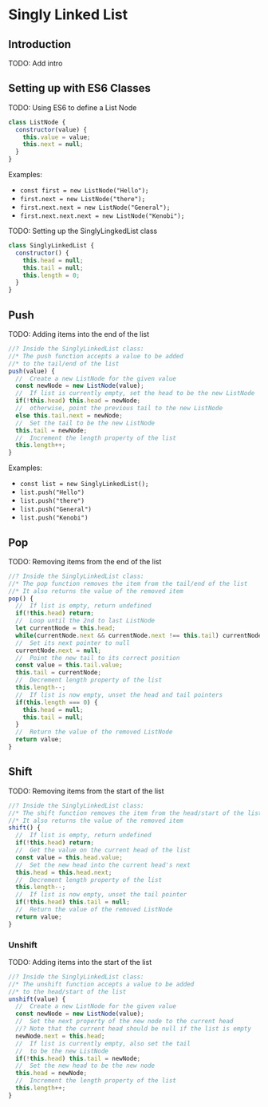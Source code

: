 # Singly Linked List

## Introduction
TODO: Add intro

## Setting up with ES6 Classes
TODO: Using ES6 to define a List Node

```js
class ListNode {
  constructor(value) {
    this.value = value;
    this.next = null;
  }
}
```

Examples:
* `const first = new ListNode("Hello");`
* `first.next = new ListNode("there");`
* `first.next.next = new ListNode("General");`
* `first.next.next.next = new ListNode("Kenobi");`

TODO: Setting up the SinglyLingkedList class

```js
class SinglyLinkedList {
  constructor() {
    this.head = null;
    this.tail = null;
    this.length = 0;
  }
}
```

## Push
TODO: Adding items into the end of the list

```js
//? Inside the SinglyLinkedList class:
//* The push function accepts a value to be added
//* to the tail/end of the list
push(value) {
  //  Create a new ListNode for the given value
  const newNode = new ListNode(value);
  //  If list is currently empty, set the head to be the new ListNode
  if(!this.head) this.head = newNode;
  //  otherwise, point the previous tail to the new ListNode
  else this.tail.next = newNode;
  //  Set the tail to be the new ListNode
  this.tail = newNode;
  //  Increment the length property of the list
  this.length++;
}
```

Examples:
* `const list = new SinglyLinkedList();`
* `list.push("Hello")`
* `list.push("there")`
* `list.push("General")`
* `list.push("Kenobi")`

## Pop
TODO: Removing items from the end of the list

```js
//? Inside the SinglyLinkedList class:
//* The pop function removes the item from the tail/end of the list
//* It also returns the value of the removed item
pop() {
  //  If list is empty, return undefined
  if(!this.head) return;
  //  Loop until the 2nd to last ListNode
  let currentNode = this.head;
  while(currentNode.next && currentNode.next !== this.tail) currentNode = currentNode.next;
  //  Set its next pointer to null
  currentNode.next = null;
  //  Point the new tail to its correct position
  const value = this.tail.value;
  this.tail = currentNode;
  //  Decrement length property of the list
  this.length--;
  //  If list is now empty, unset the head and tail pointers
  if(this.length === 0) {
    this.head = null;
    this.tail = null;
  }
  //  Return the value of the removed ListNode
  return value;
}
```

## Shift
TODO: Removing items from the start of the list

```js
//? Inside the SinglyLinkedList class:
//* The shift function removes the item from the head/start of the list
//* It also returns the value of the removed item
shift() {
  //  If list is empty, return undefined
  if(!this.head) return;
  //  Get the value on the current head of the list
  const value = this.head.value;
  //  Set the new head into the current head's next
  this.head = this.head.next;
  //  Decrement length property of the list
  this.length--;
  //  If list is now empty, unset the tail pointer
  if(!this.head) this.tail = null;
  //  Return the value of the removed ListNode
  return value;
}
```

### Unshift
TODO: Adding items into the start of the list

```js
//? Inside the SinglyLinkedList class:
//* The unshift function accepts a value to be added
//* to the head/start of the list
unshift(value) {
  //  Create a new ListNode for the given value
  const newNode = new ListNode(value);
  //  Set the next property of the new node to the current head
  //? Note that the current head should be null if the list is empty
  newNode.next = this.head;
  //  If list is currently empty, also set the tail
  //  to be the new ListNode
  if(!this.head) this.tail = newNode;
  //  Set the new head to be the new node
  this.head = newNode;
  //  Increment the length property of the list
  this.length++;
}
```
